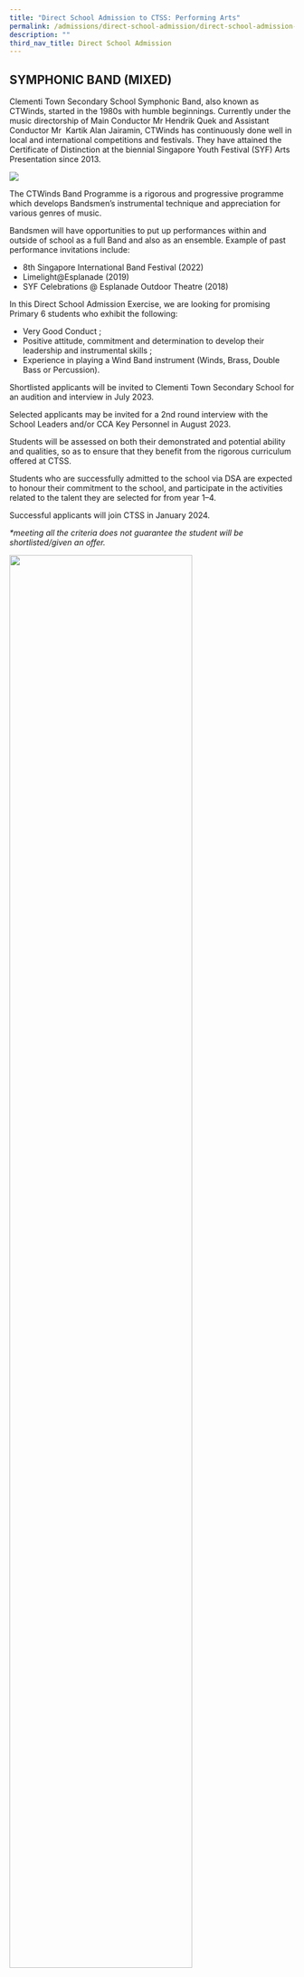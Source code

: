 ```yaml
---
title: "Direct School Admission to CTSS: Performing Arts"
permalink: /admissions/direct-school-admission/direct-school-admission-to-ctss-performing-arts/
description: ""
third_nav_title: Direct School Admission
---
```

SYMPHONIC BAND (MIXED)
----------------------

Clementi Town Secondary School Symphonic Band, also known as CTWinds, started in the 1980s with humble beginnings. Currently under the music directorship of Main Conductor Mr Hendrik Quek and Assistant Conductor Mr &nbsp;Kartik Alan Jairamin, CTWinds has continuously done well in local and international competitions and festivals. They have attained the Certificate of Distinction at the biennial Singapore Youth Festival (SYF) Arts Presentation since 2013.

![](/images/dsa%20band.jpg)


The CTWinds Band Programme is a rigorous and progressive programme which develops Bandsmen’s instrumental technique and appreciation for various genres of music.

Bandsmen will have opportunities to put up performances within and outside of school as a full Band and also as an ensemble. Example of past performance invitations include:

* 8th Singapore International Band Festival (2022)
* Limelight@Esplanade (2019)
* SYF Celebrations @ Esplanade Outdoor Theatre (2018)

In this Direct School Admission Exercise, we are looking for promising Primary 6 students who exhibit the following:

* Very Good Conduct ;
* Positive attitude, commitment and determination to develop their leadership and instrumental skills ;
* Experience in playing a Wind Band instrument (Winds, Brass, Double Bass or Percussion).

Shortlisted applicants will be invited to Clementi Town Secondary School for an audition and interview in July 2023.

Selected applicants may be invited for a 2nd round interview with the School Leaders and/or CCA Key Personnel in August 2023.

Students will be assessed on both their demonstrated and potential ability and qualities, so as to ensure that they benefit from the rigorous curriculum offered at CTSS.

Students who are successfully admitted to the school via DSA are expected to honour their commitment to the school, and participate in the activities related to the talent they are selected for from year 1–4.&nbsp;

Successful applicants will join CTSS in January 2024.

_\*meeting all the criteria does not guarantee the student will be shortlisted/given an offer._

<img src="/images/BAND.jpeg" style="width:80%">

DRAMA CLUB (MIXED)
------------------

Clementi Town Drama Club (CT Drama) was first started in Clementi Town Secondary School by Ms Valane Tnee with the vision to achieve the ‘5Es’ of Arts Education – Exposure, Experience, Experiment, Evaluate, and Educate.

In Clementi Town, Drama Club focuses on educating our students about the human condition and teaching values through theatre- empathy, respect, love- and reinforcing the school values of adaptability and self-discipline. In CT Drama, students are strongly encouraged to develop their strengths and interests with discipline and zeal. Alongside passionate teachers, our CT Drama students have managed to do receive tremendous recognition in multiple aspects.

![](/images/dsa%20drama.jpg)

For the students who choose Drama as CCA, they are put through training in three areas – Cast, Crew and Creatives.

For Cast work, students undergo rigorous training in acting to hone their skills of voice projection, stage presence and characterization. Crew work focuses on training students to run events, and in the stage-management of a big production. They are also trained in stage make-up, and the managing of sound and lighting of a show. For Creative work, students are encouraged to write scripts and have opportunities to choreograph dances for the shows that we put up, outside of school.

CT Drama also helms the production of the biennial school musical since it began in 2009. To date, we have progressed from staging it in the school hall to performing in:

* NAFA Lee Foundation Theatre (2022)
* NUS’ University Cultural Centre (2020, 2018)
* and Victoria Theatre (2016)

The CT Musical journey began in 2009, and we staged our 6th musical in 2018 at University Cultural Centre. The ground-up production sees the devotion of both alumni and current students. CT Drama believes in providing our students with quality and authentic performing experience. With a 25-person teacher team behind each production and a six-month long preparation for the eventual show in June, CT Musical aims to always teach students strong lessons of life and values.

Other than our school musical, students will also get opportunities to put up performances to hone their craft. Some examples of our performances include:

*CT Drama’s Online Interactive Play- REPLAY \[A Virtual Time Machine\] 2021
* CT Drama’s 1st online production- The Show Must Go On 2020
* FOUR (四) @ SOTA Studio Theatre 2019
* SYF Celebrations @ Esplanade 2019

In this Direct School Admission Exercise, we are looking for promising Primary 6 pupils who exhibit the following:

*Very Good Conduct
* Possess interest and passion for Theater and the Arts
* Positive attitude, commitment and determination to develop their drama/acting skills
* 
Shortlisted applicants are required to undergo an audition and an interview in July 2022.

&nbsp;**I.**&nbsp;&nbsp; **Audition**

* Applicants will be given a monologue, at least 2 weeks beforehand, to prepare for their Audition.

The monologue given is meant to test the applicant’s voice projection, stage presence and characterization skills.

**II.**&nbsp;&nbsp; **Interview**

* Students will have an interview with the teachers

Selected applicants may be invited for a 2nd round interview with the School Leaders and/or CCA Key Personnel in August 2022.

Students will be assessed on both their demonstrated and potential ability and qualities, so as to ensure that they benefit from the rigorous curriculum offered at CTSS.

Students who are successfully admitted to the school via DSA are expected to honour their commitment to the school, and participate in the activities related to the talent they are selected for from year 1–4.&nbsp;

Successful applicants will join CTSS in January 2024.

_\*meeting all the criteria does not guarantee the student will be shortlisted/given an offer._

<img src="/images/drama.jpeg" style="width:80%">


MODERN DANCE (BOYS &amp; GIRLS)
---------------------------

  

Clementi Town Secondary School welcomes students with outstanding talent in dance to apply through the DSA programme.

Students selected via DSA can expect to take part in&nbsp;various national level competitions (eg. Singapore Youth Festival) as well as external performances organised by various organizations or initiated by our dancers. There are also opportunities to showcase their dance and talent in school during school events

In this Direct School Admission Exercise, we are looking for promising Primary 6 pupils who exhibit the following:&nbsp;&nbsp;&nbsp;

*   Very Good Conduct
*   Possess interest and passion for Dance
*   Represented school in Singapore Youth Festival (SYF) and/or external dance performances or competitions
*   Show positive attitude, commitment and determination to develop their&nbsp;dance&nbsp;and leadership skills  
    

&nbsp;  

Shortlisted applicants will be invited to Clementi Town Secondary School for an audition and interview in July 2022.

Selected applicants may be invited for a 2nd&nbsp;round interview with the School Leaders and/or CCA Key Personnel in August 2022.

Students will be assessed on both their demonstrated and potential ability and qualities, so as to ensure that they benefit from the rigorous curriculum offered at CTSS.

Students who are successfully admitted to the school via DSA are expected to honour their commitment to the school, and participate in the activities related to the talent they are selected for from year 1–4. &nbsp;

Successful applicants will join CTSS in January 2023.

_\*meeting all the criteria does not guarantee the student will be shortlisted/given an offer._

<br>
<br>
<br>

<style>  
img {  
  display: block;  
  margin-left: auto;  
  margin-right: auto;  
}  
</style>  
<img src="/images/banner_awards_.png" alt="banner awards" style="width:95%;">